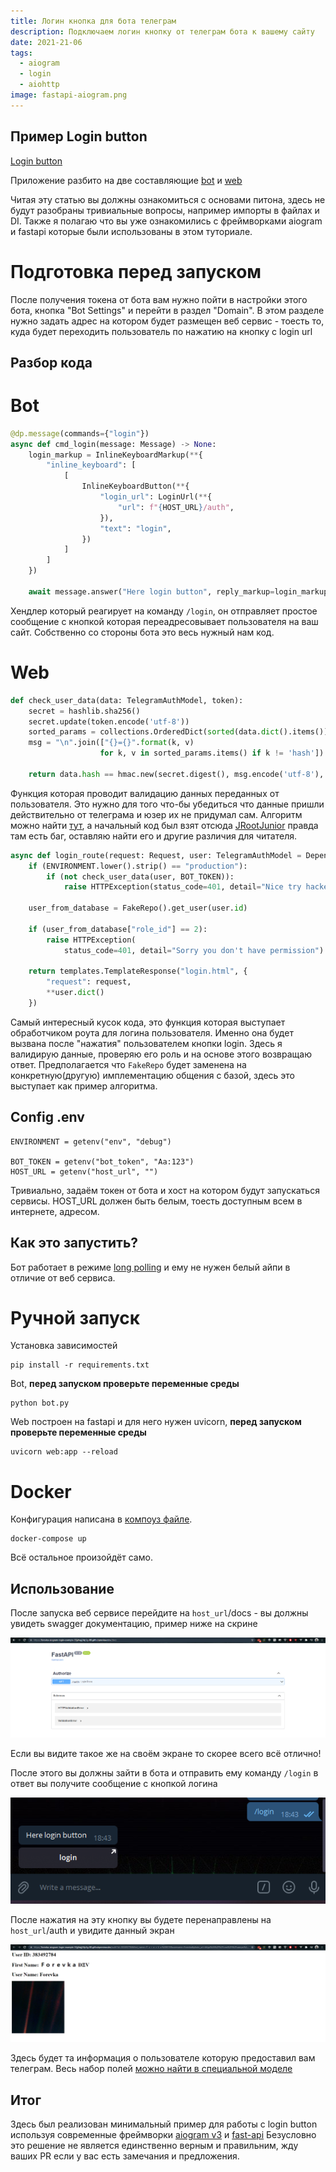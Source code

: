 ```yaml
---
title: Логин кнопка для бота телеграм
description: Подключаем логин кнопку от телеграм бота к вашему сайту
date: 2021-21-06
tags:
  - aiogram
  - login
  - aiohttp
image: fastapi-aiogram.png
---
```


## Пример Login button

[Login button](https://core.telegram.org/bots/api#loginurl)

Приложение разбито на две составляющие [bot](https://github.com/Forevka/Aiogram.Login.Example/blob/main/bot.py) и [web](https://github.com/Forevka/Aiogram.Login.Example/blob/main/web.py)


Читая эту статью вы должны ознакомиться с основами питона, здесь не будут разобраны тривиальные вопросы, например импорты в файлах и DI. Также я полагаю что вы уже ознакомились с фреймворками aiogram и fastapi которые были использованы в этом туториале.

# Подготовка перед запуском

После получения токена от бота вам нужно пойти в настройки этого бота, кнопка "Bot Settings" и перейти в раздел "Domain". В этом разделе нужно задать адрес на котором будет размещен веб сервис - тоесть то, куда будет переходить пользователь по нажатию на кнопку с login url

## Разбор кода

# Bot

```python
@dp.message(commands={"login"})
async def cmd_login(message: Message) -> None:
    login_markup = InlineKeyboardMarkup(**{
        "inline_keyboard": [
            [
                InlineKeyboardButton(**{
                    "login_url": LoginUrl(**{
                        "url": f"{HOST_URL}/auth",
                    }),
                    "text": "login",
                })
            ]
        ]
    })

    await message.answer("Here login button", reply_markup=login_markup)
```

Хендлер который реагирует на команду `/login`, он отправляет простое сообщение с кнопкой которая переадресовывает пользователя на ваш сайт.
Собственно со стороны бота это весь нужный нам код.

# Web

```python
def check_user_data(data: TelegramAuthModel, token):
    secret = hashlib.sha256()
    secret.update(token.encode('utf-8'))
    sorted_params = collections.OrderedDict(sorted(data.dict().items()))
    msg = "\n".join(["{}={}".format(k, v)
                    for k, v in sorted_params.items() if k != 'hash'])

    return data.hash == hmac.new(secret.digest(), msg.encode('utf-8'), digestmod=hashlib.sha256).hexdigest()

```
Функция которая проводит валидацию данных переданных от пользователя. Это нужно для того что-бы убедиться что данные пришли действительно от телеграма и юзер их не придумал сам. Алгоритм можно найти [тут](https://core.telegram.org/widgets/login#checking-authorization), а начальный код был взят отсюда [JRootJunior](https://gist.github.com/JrooTJunior/887791de7273c9df5277d2b1ecadc839) правда там есть баг, оставляю найти его и другие различия для читателя.

```python
async def login_route(request: Request, user: TelegramAuthModel = Depends()) -> Response:
    if (ENVIRONMENT.lower().strip() == "production"):
        if (not check_user_data(user, BOT_TOKEN)):
            raise HTTPException(status_code=401, detail="Nice try hacker :D")

    user_from_database = FakeRepo().get_user(user.id)

    if (user_from_database["role_id"] == 2):
        raise HTTPException(
            status_code=401, detail="Sorry you don't have permission")

    return templates.TemplateResponse("login.html", {
        "request": request,
        **user.dict()
    })
```

Самый интересный кусок кода, это функция которая выступает обработчиком роута для логина пользователя. Именно она будет вызвана после "нажатия" пользователем кнопки login.
Здесь я валидирую данные, проверяю его роль и на основе этого возвращаю ответ.
Предполагается что `FakeRepo` будет заменена на конкретную(другую) имплементацию общения с базой, здесь это выступает как пример алгоритма.

## Config .env
```env
ENVIRONMENT = getenv("env", "debug")

BOT_TOKEN = getenv("bot_token", "Aa:123")
HOST_URL = getenv("host_url", "")
```

Тривиально, задаём токен от бота и хост на котором будут запускаться сервисы.
HOST_URL должен быть белым, тоесть доступным всем в интернете, адресом.

## Как это запустить?

Бот работает в режиме [long polling](https://core.telegram.org/bots/api#getupdates) и ему не нужен белый айпи в отличие от веб сервиса.

# Ручной запуск

Установка зависимостей


```shell
pip install -r requirements.txt
```

Bot, **перед запуском проверьте переменные среды**

```shell
python bot.py
```

Web построен на fastapi и для него нужен uvicorn, **перед запуском проверьте переменные среды**

```shell
uvicorn web:app --reload
```

# Docker

Конфигурация написана в [компоуз файле](https://github.com/Forevka/Aiogram.Login.Example/blob/main/docker-compose.yml).

```shell
docker-compose up
```

Всё остальное произойдёт само.

## Использование

После запуска веб сервисе перейдите на `host_url`/docs - вы должны увидеть swagger документацию, пример ниже на скрине 

![swagger](https://github.com/Forevka/Aiogram.Login.Example/blob/main/imgs/swagger-ex.PNG?raw=true)

Если вы видите такое же на своём экране то скорее всего всё отлично!

После этого вы должны зайти в бота и отправить ему команду `/login` в ответ вы получите сообщение с кнопкой логина

![login-button](https://github.com/Forevka/Aiogram.Login.Example/blob/main/imgs/login-ex.PNG?raw=true)

После нажатия на эту кнопку вы будете перенаправлены на `host_url`/auth и увидите данный экран

![user](https://github.com/Forevka/Aiogram.Login.Example/blob/main/imgs/user-ex.PNG?raw=true)

Здесь будет та информация о пользователе которую предоставил вам телеграм. Весь набор полей [можно найти в специальной моделе](https://github.com/Forevka/Aiogram.Login.Example/blob/main/models.py)

## Итог
Здесь был реализован минимальный пример для работы с login button используя современные фреймворки [aiogram v3](https://github.com/aiogram/aiogram/tree/dev-3.x) и [fast-api](https://fastapi.tiangolo.com/)
Безусловно это решение не является единственно верным и правильним, жду ваших PR если у вас есть замечания и предложения.